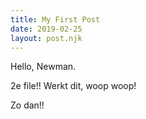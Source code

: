 ```yaml
---
title: My First Post
date: 2019-02-25
layout: post.njk
---
```


Hello, Newman.

2e file!! Werkt dit, woop woop!

Zo dan!!
